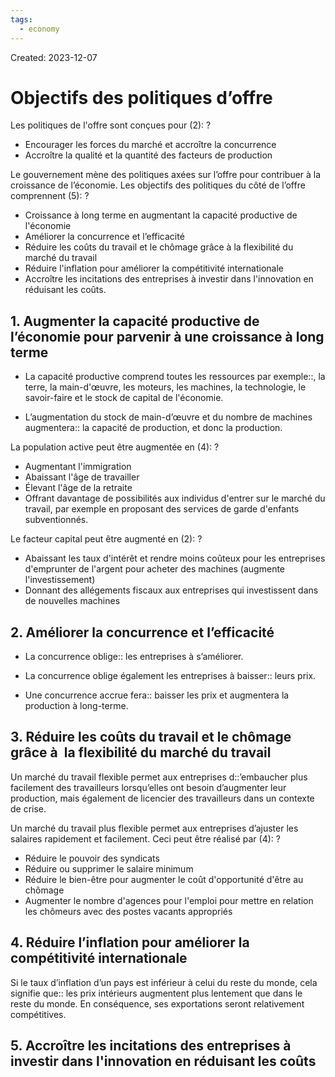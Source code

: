 ```yaml
---
tags:
  - economy
---
```

Created: 2023-12-07

# Objectifs des politiques d’offre

Les politiques de l'offre sont conçues pour (2):
?
- Encourager les forces du marché et accroître la concurrence
- Accroître la qualité et la quantité des facteurs de production
<!--SR:!2024-02-02,7,130-->

Le gouvernement mène des politiques axées sur l’offre pour contribuer à la croissance de l’économie. Les objectifs des politiques du côté de l’offre comprennent (5):
?
- Croissance à long terme en augmentant la capacité productive de l'économie
- Améliorer la concurrence et l’efficacité
- Réduire les coûts du travail et le chômage grâce à la flexibilité du marché du travail
- Réduire l'inflation pour améliorer la compétitivité internationale
- Accroître les incitations des entreprises à investir dans l'innovation en réduisant les coûts.
<!--SR:!2024-02-02,6,142-->

## 1. Augmenter la capacité productive de l’économie pour parvenir à une croissance à long terme
- La capacité productive comprend toutes les ressources par exemple::, la terre, la main-d'œuvre, les moteurs, les machines, la technologie, le savoir-faire et le stock de capital de l'économie.
<!--SR:!2024-02-17,36,230-->
- L’augmentation du stock de main-d’œuvre et du nombre de machines augmentera:: la capacité de production, et donc la production.
<!--SR:!2024-03-02,42,224-->

La population active peut être augmentée en (4):
?
- Augmentant l'immigration
- Abaissant l'âge de travailler
- Élevant l'âge de la retraite
- Offrant davantage de possibilités aux individus d'entrer sur le marché du travail, par exemple en proposant des services de garde d'enfants subventionnés.
<!--SR:!2024-02-10,34,230-->

Le facteur capital peut être augmenté en (2):
?
- Abaissant les taux d'intérêt et rendre moins coûteux pour les entreprises d'emprunter de l'argent pour acheter des machines (augmente l'investissement)
- Donnant des allégements fiscaux aux entreprises qui investissent dans de nouvelles machines
<!--SR:!2024-02-04,5,130-->

## 2. Améliorer la concurrence et l’efficacité
- La concurrence oblige:: les entreprises à s’améliorer.
<!--SR:!2024-02-29,47,250-->
- La concurrence oblige également les entreprises à baisser:: leurs prix.
<!--SR:!2024-03-04,49,250-->
- Une concurrence accrue fera:: baisser les prix et augmentera la production à long-terme.
<!--SR:!2024-03-11,47,242-->

## 3. Réduire les coûts du travail et le chômage grâce à  la flexibilité du marché du travail
Un marché du travail flexible permet aux entreprises d::’embaucher plus facilement des travailleurs lorsqu’elles ont besoin d’augmenter leur production, mais également de licencier des travailleurs dans un contexte de crise.
<!--SR:!2024-03-07,41,222-->

Un marché du travail plus flexible permet aux entreprises d’ajuster les salaires rapidement et facilement. Ceci peut être réalisé par (4):
?
- Réduire le pouvoir des syndicats
- Réduire ou supprimer le salaire minimum
- Réduire le bien-être pour augmenter le coût d'opportunité d'être au chômage
- Augmenter le nombre d'agences pour l'emploi pour mettre en relation les chômeurs avec des postes vacants appropriés
<!--SR:!2024-02-01,29,230-->

## 4. Réduire l’inflation pour améliorer la compétitivité internationale
Si le taux d’inflation d’un pays est inférieur à celui du reste du monde, cela signifie que:: les prix intérieurs augmentent plus lentement que dans le reste du monde. En conséquence, ses exportations seront relativement compétitives.
<!--SR:!2024-03-29,62,244-->

## 5. Accroître les incitations des entreprises à investir dans l'innovation en réduisant les coûts